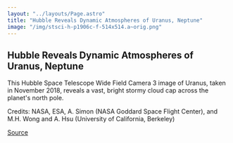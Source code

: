 ```yaml
---
layout: "../layouts/Page.astro"
title: "Hubble Reveals Dynamic Atmospheres of Uranus, Neptune"
image: "/img/stsci-h-p1906c-f-514x514.a~orig.png"
---
```


## Hubble Reveals Dynamic Atmospheres of Uranus, Neptune

This Hubble Space Telescope Wide Field Camera 3 image of Uranus, taken in November 2018, reveals a vast, bright stormy cloud cap across the planet's north pole.

Credits: NASA, ESA, A. Simon (NASA Goddard Space Flight Center), and M.H. Wong and A. Hsu (University of California, Berkeley)

[Source](https://images.nasa.gov/details/stsci-h-p1906c-f-514x514.a)
